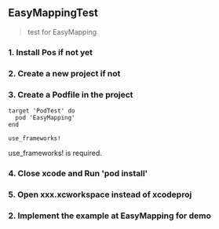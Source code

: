 ## EasyMappingTest

> test for EasyMapping

### 1. Install Pos if not yet

### 2. Create a new project if not

### 3. Create a Podfile in the project

```
target 'PodTest' do
  pod 'EasyMapping'
end

use_frameworks!
```

use_frameworks! is required.


### 4. Close xcode and Run 'pod install'

### 5. Open xxx.xcworkspace instead of xcodeproj


### 2. Implement the example at EasyMapping for demo
